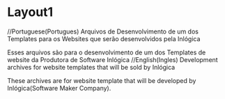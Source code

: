 Layout1
=======

//Portuguese(Portugues)
Arquivos de Desenvolvimento de um dos Templates para os Websites que serão desenvolvidos pela Inlógica

Esses arquivos são para o desenvolvimento de um dos Templates de website da Produtora de Software Inlógica
//English(Ingles)
Development archives for website templates that will be sold by Inlógica

These archives are for website template that will be developed by  Inlógica(Software Maker Company).
